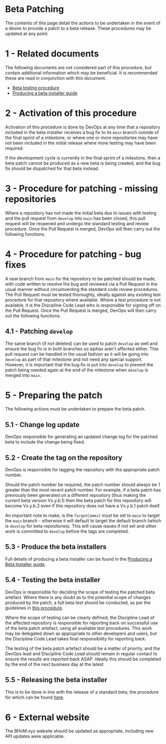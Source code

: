 # Beta Patching

The contents of this page detail the actions to be undertaken in the event of a desire to provide a patch to a beta release. These procedures may be updated at any point.

# 1 - Related documents

The following documents are not considered part of this procedure, but contain additional information which may be beneficial. It is recommended these are read in conjunction with this document.

 - [Beta testing procedure](https://bhom.xyz/documentation/DevOps/Operating%20Procedures/Beta%20testing%20procedure/)
 - [Producing a beta installer guide](https://bhom.xyz/documentation/DevOps/Operating%20Procedures/Producing%20a%20beta%20installer/)

# 2 - Activation of this procedure

Activation of this procedure is done by DevOps at any time that a repository included in the beta installer receives a bug fix to its `main` branch outside of the final sprint of a milestone, or where one or more repositories may have not been included in the initial release where more testing may have been required.

If the development cycle is currently in the final sprint of a milestone, then a beta patch cannot be produced as a new beta is being created, and the bug fix should be dispatched for that beta instead.

# 3 - Procedure for patching - missing repositories

Where a repository has not made the initial beta due to issues with testing and the pull request from `develop` into `main` has been closed, this pull request will be reopened and undergo the standard testing and review procedure. Once the Pull Request is merged, DevOps will then carry out the following functions.

# 4 - Procedure for patching - bug fixes

A new branch from `main` for the repository to be patched should be made, with code written to resolve the bug and reviewed via a Pull Request in the usual manner without circumventing the standard code review procedures. The Pull Request must be tested thoroughly, ideally against any existing test procedure for that repository where available. Where a test procedure is not available, it is the Discipline Code Lead who is responsible for signing off on the Pull Request. Once the Pull Request is merged, DevOps will then carry out the following functions.

## 4.1 - Patching `develop`

The same branch (if not deleted) can be used to patch `develop` as well and ensure the bug fix is in both branches so alphas aren't affected either. Thie pull request can be handled in the usual fashion as it will be going into `develop` as part of that milestone and not need any special support. However, it is important that the bug fix is put into `develop` to prevent the patch being needed again at the end of the milestone when `develop` is merged into `main`.

# 5 - Preparing the patch

The following actions must be undertaken to prepare the beta patch.

## 5.1 - Change log update

DevOps responsible for generating an updated change log for the patched beta to include the change being fixed.

## 5.2 - Create the tag on the repository

DevOps is responsible for tagging the repository with the appropriate patch number.

Should the patch number be required, the patch number should always be 1 greater than the most recent patch number. For example, if a beta patch has previously been generated on a different repository (thus making the current beta version Vx.y.b.1) then the beta patch for this repository will become Vx.y.b.2 even if this repository does not have a Vx.y.b.1 patch itself.

An important note to make, is the `TargetCommit` must be set to `main` to target the `main` branch - otherwise it will default to target the default branch (which is `develop` for beta repositories). This will cause issues if not set and other work is committed to `develop` before the tags are completed.

## 5.3 - Produce the beta installers

Full details of producing a beta installer can be found in the [Producing a Beta Installer guide](https://bhom.xyz/documentation/DevOps/Operating%20Procedures/Producing%20a%20beta%20installer/).

## 5.4 - Testing the beta installer

DevOps is responsible for deciding the scope of testing the patched beta artefact. Where there is any doubt as to the potential scope of changes produced by the patch, a full beta test should be conducted, as per the guidelines in [this procedure](https://bhom.xyz/documentation/DevOps/Operating%20Procedures/End%20of%20milestone%20procedure/).

Where the scope of testing can be clearly defined, the Discipline Lead of the affected repository is responsible for reporting back on successful use of the beta patch artefact, using all available test procedures. This work may be delegated down as appropriate to other developers and users, but the Discipline Code Lead takes final responsibility for reporting back.

The testing of the beta patch artefact should be a matter of priority, and the DevOps lead and Discipline Code Lead should remain in regular contact to ensure the results are reported back ASAP. Ideally this should be completed by the end of the next business day at the latest.

## 5.5 - Releasing the beta installer

This is to be done in line with the release of a standard beta, the procedure for which can be found [here](https://bhom.xyz/documentation/DevOps/Operating%20Procedures/End%20of%20milestone%20procedure/).

# 6 - External website

The BHoM.xyz website should be updated as appropriate, including new API updates were applicable.